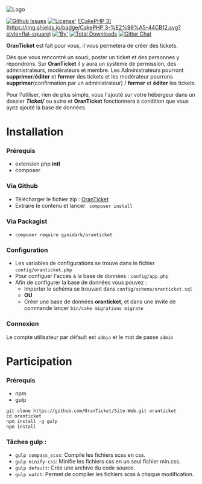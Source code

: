 ![Logo](https://sc-cdn.scaleengine.net/i/16fdf0408cb5ac329f672d0671bc1e0a.png)

[![Github Issues](http://githubbadges.herokuapp.com/OranTicket/Site-Web/issues.svg?style=flat-square)](https://github.com/OranTicket/Site-Web/issues)
[!['License'](https://img.shields.io/badge/License-MIT-blue.svg?style=flat-square)](http://gynidark.github.io/)
[![CakePHP 3](https://img.shields.io/badge/CakePHP 3-%E2%99%A5-44CB12.svg?style=flat-square)](http://cakephp.org)
[!['By'](https://img.shields.io/badge/By-Gynidark-blue.svg?style=flat-square)](http://gynidark.github.io/)
[![Total Downloads](https://img.shields.io/packagist/dt/gynidark/oranticket.svg?style=flat-square)](https://packagist.org/packages/gynidark/oranticket)
[![Gitter Chat](https://img.shields.io/badge/Gitter-Join%20Chat-red.svg?style=flat-square)](https://gitter.im/OranTicket)

**OranTicket** est fait pour vous, il vous permetera de créer des tickets.

Dès que vous rencontré un souci, poster un ticket et des personnes y répondrons. Sur **OranTicket** il y aura un système de permission, des administrateurs, modérateurs et membre. Les Administrateurs pourront **supprimer**/**éditer** et **fermer** des tickets et les modérateur pourrons **supprimer**(confirmation par un administrateur) / **fermer** et **éditer** les tickets.

Pour l'utiliser, rien de plus simple, vous l'ajouté sur votre hébergeur dans un dossier ***Ticket/*** ou autre et **OranTicket** fonctionnera à condition que vous ayez ajouté la base de données.

# Installation

### Prérequis
- extension php **intl**
- composer

### Via Github
- Télécharger le fichier zip : [OranTicket](https://github.com/OranTicket/Site-Web/archive/master.zip)
- Extraire le contenu et lancer ``` composer install```

### Via Packagist
- ```composer require gynidark/oranticket```

### Configuration
- Les variables de configurations se trouve dans le fichier ```config/oranticket.php```
- Pour configuer l'accès à la base de données : ```config/app.php```
- Afin de configurer la base de données vous pouvez :
    - Importer le schéma se trouvant dans ```config/schema/oranticket.sql```
    - **OU**
    - Créer une base de données **oranticket**, et dans une invite de commande lancer ```bin/cake migrations migrate```

### Connexion
Le compte utilisateur par défault est ```admin``` et le mot de passe ```admin```

# Participation

### Prérequis
- npm
- gulp

```
git clone https://github.com/OranTicket/Site-Web.git oranticket
cd oranticket
npm install -g gulp
npm install
```

### Tâches gulp :
- ```gulp compass_scss```: Compile les fichiers scss en css.
- ```gulp minify-css```: Minifie les fichiers css en un seul fichier min.css.
- ```gulp default```: Crée une archive du code source.
- ```gulp watch```: Permet de compiler les fichiers scss à chaque modification.
